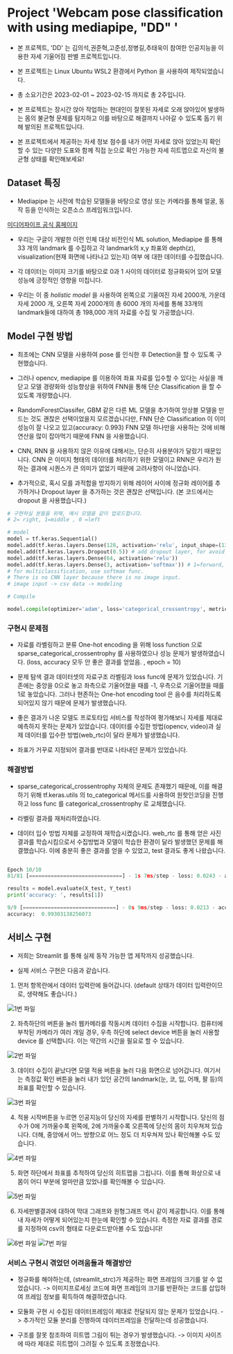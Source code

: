 # Project 'Webcam pose classification with using mediapipe, "DD" '

- 본 프로젝트, 'DD' 는 김의석,권준혁,고준성,정병길,추태욱이 참여한 인공지능을 이용한 자세 기울어짐 판별 프로젝트입니다. 

- 본 프로젝트는 Linux Ubuntu WSL2 환경에서 Python 을 사용하여 제작되었습니다. 

- 총 소요기간은 2023-02-01 ~ 2023-02-15 까지로 총 2주입니다.

- 본 프로젝트는 장시간 앉아 작업하는 현대인이 잘못된 자세로 오래 앉아있어 발생하는 몸의 불균형 문제를 탐지하고 이를 바탕으로 해결까지 나아갈 수 있도록 돕기 위해 발의된 프로젝트입니다.

- 본 프로젝트에서 제공하는 자세 정보 점수를 내가 어떤 자세로 앉아 있었는지 확인할 수 있는 다양한 도표와 함께 직접 눈으로 확인 가능한 자세 히트맵으로 자신의 불균형 상태를 확인해보세요! 


## Dataset 특징
 
 - Mediapipe 는 사전에 학습된 모델들을 바탕으로 영상 또는 카메라를 통해 얼굴, 동작 등을 인식하는 오픈소스 프레임워크입니다. 

 [미디어파이프 공식 홈페이지](https://google.github.io/mediapipe/)
 
 - 우리는 구글이 개발한 이런 인체 대상 비전인식 ML solution, Mediapipe 를 통해 33 개의 landmark 를 수집하고 각 landmark의 x,y 좌표와 depth(z), visualization(현재 화면에 나타나고 있는지) 여부 에 대한 데이터를 수집했습니다. 
 
 - 각 데이터는 이미지 크기를 바탕으로 0과 1 사이의 데이터로 정규화되어 있어 모델 성능에 긍정적인 영향을 미칩니다.
 
 - 우리는 이 중 *holistic model* 을 사용하여 왼쪽으로 기울여진 자세 2000개, 가운데 자세 2000 개, 오른쪽 자세 2000개의 총 6000 개의 자세를 통해 33개의 landmark들에 대하여 총 198,000 개의 자료를 수집 및 가공했습니다.



## Model 구현 방법
 
 - 최초에는 CNN 모델을 사용하여 pose 를 인식한 후 Detection을 할 수 있도록 구현했습니다.
 
 - 그러나 opencv, mediapipe 를 이용하여 좌표 자료를 입수할 수 있다는 사실을 깨닫고 모델 경량화와 성능향상을 위하여 FNN을 통해 단순 Classification 을 할 수 있도록 개량했습니다. 

 - RandomForestClassifer, GBM 같은 다른 ML 모델을 추가하여 앙상블 모델을 만드는 것도 괜찮은 선택이었을지 모르겠습니다만, FNN 단순 Classification 이 이미 성능이 잘 나오고 있고(accuracy: 0.993) FNN 모델 하나만을 사용하는 것에 비해 연산을 많이 잡아먹기 때문에 FNN 을 사용했습니다.

 - CNN, RNN 을 사용하지 않은 이유에 대해서는, 단순히 사용분야가 달랐기 때문입니다. CNN 은 이미지 형태의 데이터를 처리하기 위한 모델이고 RNN은 우리가 원하는 결과에 시퀀스가 큰 의미가 없었기 때문에 고려사항이 아니었습니다.

 - 추가적으로, 혹시 모를 과적합을 방지하기 위해 레이어 사이에 정규화 레이어를 추가하거나 Dropout layer 을 추가하는 것은 괜찮은 선택입니다. (본 코드에서는 dropout 을 사용했습니다.)



```python
# 구현하실 분들을 위해, 예시 모델을 같이 업로드합니다.
# 2= right, 1=middle , 0 =left

# model 
model = tf.keras.Sequential()
model.add(tf.keras.layers.Dense(128, activation='relu', input_shape=(132,)))
model.add(tf.keras.layers.Dropout(0.5)) # add dropout layer, for avoid overfitting.
model.add(tf.keras.layers.Dense(64, activation='relu'))
model.add(tf.keras.layers.Dense(3, activation='softmax')) # 1=forward, 2=right, 0=left
# for multiclassification, use softmax func.
# There is no CNN layer because there is no image input. 
# image input -> csv data -> modeling 

# Compile 

model.compile(optimizer='adam', loss='categorical_crossentropy', metrics=['accuracy'])
```



### 구현시 문제점

 - 자료를 라벨링하고 분류 One-hot encoding 을 위해 loss function 으로 sparse_categorical_crossentrophy 를 사용하였으나 성능 문제가 발생하였습니다. (loss, accuracy 모두  안 좋은 결과를 얻었음. , epoch = 10)

 - 문제 탐색 결과 데이터셋의 자료구조 라벨링과 loss func에 문제가 있었습니다. 기존에는 중앙을 0으로 놓고 좌측으로 기울어졌을 때를 -1, 우측으로 기울어졌을 때를 1로 놓았습니다. 그러나 현존하는 One-hot encoding tool 은 음수를 처리하도록 되어있지 않기 때문에 문제가 발생했습니다.

 - 좋은 결과가 나온 모델도 프로토타입 서비스를 작성하여 평가해보니 자세를 제대로 예측하지 못하는 문제가 있었습니다. 데이터를 수집한 방법(opencv, video)과 실제 데이터를 입수한 방법(web_rtc)이 달라 문제가 발생했습니다.

 - 좌표가 거꾸로 지정되어 결과를 반대로 나타내던 문제가 있었습니다. 



 ### 해결방법
 
 - sparse_categorical_crossentrophy 자체의 문제도 존재했기 때문에, 이를 해결하기 위해 tf.keras.utils 의 to_categorical 메서드를 사용하여 원핫인코딩을 진행하고 loss func 를 categorical_crossentrophy 로 교체했습니다. 

 - 라벨링 결과를 재처리하였습니다.
 
 - 데이터 입수 방법 자체를 교정하여 재학습시켰습니다. web_rtc 를 통해 얻은 사진 결과를 학습시킴으로서 수집방법과 모델이 학습한 환경이 달라 발생했던 문제를 해결했습니다. 이에 충분히 좋은 결과를 얻을 수 있었고, test 결과도 좋게 나왔습니다. 



```python 

Epoch 10/10
81/81 [==============================] - 1s 7ms/step - loss: 0.0243 - accuracy: 0.9934

results = model.evaluate(X_test, Y_test)
print('accuracy: ', results[1])

9/9 [==============================] - 0s 9ms/step - loss: 0.0213 - accuracy: 0.9930
accuracy:  0.99303138256073
```
 


 ## 서비스 구현

- 저희는 Streamlit 를 통해 실제 동작 가능한 앱 제작까지 성공했습니다. 

- 실제 서비스 구현은 다음과 같습니다.


1. 먼저 항목란에서 데이터 입력란에 들어갑니다. (default 상태가 데이터 입력란이므로, 생략해도 좋습니다.)

![1번 파일](https://img1.daumcdn.net/thumb/R1280x0/?scode=mtistory2&fname=https%3A%2F%2Fblog.kakaocdn.net%2Fdn%2FlXAI3%2FbtrZryQflXo%2FNol5h0Q0isKOYru1NJfX41%2Fimg.png)


2. 좌측하단의 버튼을 눌러 웹카메라를 작동시켜 데이터 수집을 시작합니다. 컴퓨터에 부착된 카메라가 여러 개일 경우, 우측 하단에 select device 버튼을 눌러 사용할 device 를 선택합니다. 이는 약간의 시간을 필요로 할 수 있습니다.

![2번 파일](https://img1.daumcdn.net/thumb/R1280x0/?scode=mtistory2&fname=https%3A%2F%2Fblog.kakaocdn.net%2Fdn%2FnPgSn%2FbtrZrdFB2Bd%2FDA4dxlIhV4sWFPPHxx5zk0%2Fimg.png)


3. 데이터 수집이 끝났다면 모델 적용 버튼을 눌러 다음 화면으로 넘어갑니다. 여기서는 측정값 확인 버튼을 눌러 내가 있던 공간의 landmark(눈, 코, 입, 어깨, 팔 등)의 좌표를 확인할 수 있습니다.

![3번 파일](https://img1.daumcdn.net/thumb/R1280x0/?scode=mtistory2&fname=https%3A%2F%2Fblog.kakaocdn.net%2Fdn%2FcOTVKJ%2FbtrZrfQVWkJ%2FmplHIgzefliCGtQZYz3wCK%2Fimg.png)


4. 적용 시작버튼을 누르면 인공지능이 당신의 자세를 판별하기 시작합니다. 당신의 점수가 0에 가까울수록 왼쪽에, 2에 가까울수록 오른쪽에 당신의 몸이 치우쳐져 있습니다. 더해, 중앙에서 어느 방향으로 어느 정도 더 치우쳐져 있나 확인해볼 수도 있습니다.

![4번 파일](https://img1.daumcdn.net/thumb/R1280x0/?scode=mtistory2&fname=https%3A%2F%2Fblog.kakaocdn.net%2Fdn%2FbgjdRG%2FbtrZlYvWOeg%2FpANJ9BvCjVQLODBJ0dod51%2Fimg.png)


5. 화면 하단에서 좌표를 추적하여 당신의 히트맵을 그립니다. 이를 통해 화상으로 내 몸이 어디 부분에 얼마만큼 있었나를 확인해볼 수 있습니다.

![5번 파일](https://img1.daumcdn.net/thumb/R1280x0/?scode=mtistory2&fname=https%3A%2F%2Fblog.kakaocdn.net%2Fdn%2FbbMrgA%2FbtrZqTN9pdS%2FqfW94EaVVqqOXAWsciRP2k%2Fimg.png)


6. 자세판별결과에 대하여 막대 그래프와 원형그래프 역시 같이 제공합니다. 이를 통해 내 자세가 어떻게 되어있는지 한눈에 확인할 수 있습니다. 측정한 자료 결과를 경로를 지정하여 csv의 형태로 다운로드받아볼 수도 있습니다!

![6번 파일](https://img1.daumcdn.net/thumb/R1280x0/?scode=mtistory2&fname=https%3A%2F%2Fblog.kakaocdn.net%2Fdn%2FbnGzFm%2FbtrZryJtFtC%2FW2KLcXWtX8TtjPeSQTqvDK%2Fimg.png)
![7번 파일](https://img1.daumcdn.net/thumb/R1280x0/?scode=mtistory2&fname=https%3A%2F%2Fblog.kakaocdn.net%2Fdn%2FWrnM7%2FbtrZk9R3M0u%2F5wI6qOk4gmUkOoO15oakk0%2Fimg.png)



### 서비스 구현시 겪었던 어려움들과 해결방안

- 정규화를 해야하는데, (streamlit_strc)가 제공하는 화면 프레임의 크기를 알 수 없었습니다. -> 이미지프로세싱 코드에 화면 프레임의 크기를 반환하는 코드를 삽입하여 프레임 정보를 획득하여 해결하였습니다.

- 모듈화 구현 시 수집된 데이터프레임이 제대로 전달되지 않는 문제가 있었습니다. -> 추가적인 모듈 분리를 진행하여 데이터프레임을 전달하는데 성공했습니다. 

- 구조를 잘못 참조하여 히트맵 그림이 튀는 경우가 발생했습니다. -> 이미지 사이즈에 따라 제대로 히트맵이 그려질 수 있도록 조정했습니다.
